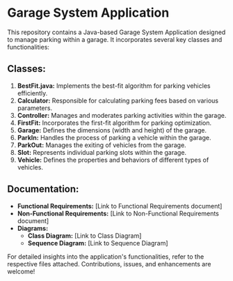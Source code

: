 # Garage System Application

This repository contains a Java-based Garage System Application designed to manage parking within a garage. It incorporates several key classes and functionalities:

## Classes:

1. **BestFit.java:** Implements the best-fit algorithm for parking vehicles efficiently.
2. **Calculator:** Responsible for calculating parking fees based on various parameters.
3. **Controller:** Manages and moderates parking activities within the garage.
4. **FirstFit:** Incorporates the first-fit algorithm for parking optimization.
5. **Garage:** Defines the dimensions (width and height) of the garage.
6. **ParkIn:** Handles the process of parking a vehicle within the garage.
7. **ParkOut:** Manages the exiting of vehicles from the garage.
8. **Slot:** Represents individual parking slots within the garage.
9. **Vehicle:** Defines the properties and behaviors of different types of vehicles.

## Documentation:

- **Functional Requirements:** [Link to Functional Requirements document]
- **Non-Functional Requirements:** [Link to Non-Functional Requirements document]
- **Diagrams:**
  - **Class Diagram:** [Link to Class Diagram]
  - **Sequence Diagram:** [Link to Sequence Diagram]

For detailed insights into the application's functionalities, refer to the respective files attached. Contributions, issues, and enhancements are welcome!
